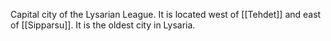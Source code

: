Capital city of the Lysarian League. It is located west of [[Tehdet]] and east of [[Sipparsu]]. It is the oldest city in Lysaria. 